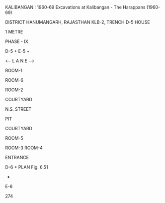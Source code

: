 KALIBANGAN : 1960-69
Excavations at Kalibangan - The Harappans (1960-69)

DISTRICT HANUMANGARH, RAJASTHAN
KLB-2, TRENCH D-5
HOUSE

1 METRE

PHASE - IX

D-5
+
E-5
+

<-- L A N E -->

ROOM-1

ROOM-6

ROOM-2

COURTYARD

N.S. STREET

PIT

COURTYARD

ROOM-5

ROOM-3
ROOM-4

ENTRANCE

D-6
+
PLAN
Fig. 6.51

+
E-6

274